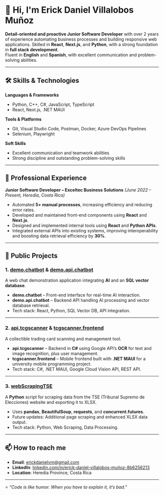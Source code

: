 # 👋 Hi, I'm Erick Daniel Villalobos Muñoz

**Detail-oriented and proactive Junior Software Developer** with over 2 years of experience automating business processes and building responsive web applications. Skilled in **React**, **Next.js**, and **Python**, with a strong foundation in **full stack development**.  
Fluent in **English** and **Spanish**, with excellent communication and problem-solving abilities.

---

## 🛠 Skills & Technologies

**Languages & Frameworks**
- Python, C++, C#, JavaScript, TypeScript  
- React, Next.js, .NET MAUI

**Tools & Platforms**
- Git, Visual Studio Code, Postman, Docker, Azure DevOps Pipelines  
- Selenium, Playwright

**Soft Skills**
- Excellent communication and teamwork abilities  
- Strong discipline and outstanding problem-solving skills

---

## 💼 Professional Experience

**Junior Software Developer – Exceltec Business Solutions** *(June 2022 – Present, Heredia, Costa Rica)*
- Automated **5+ manual processes**, increasing efficiency and reducing error rates.
- Developed and maintained front-end components using **React** and **Next.js**.
- Designed and implemented internal tools using **React** and **Python APIs**.
- Integrated external APIs into existing systems, improving interoperability and boosting data retrieval efficiency by **30%**.

---

## 📂 Public Projects

### 1. [demo.chatbot](https://github.com/Ascerola/demo.chatbot) & [demo.api.chatbot](https://github.com/Ascerola/demo.api.chatbot)
A web chat demonstration application integrating **AI** and an **SQL vector database**.
- **demo.chatbot** – Front-end interface for real-time AI interaction.
- **demo.api.chatbot** – Backend API handling AI processing and vector database retrieval.
- Tech stack: React, Python, SQL Vector DB, API integration.

---

### 2. [api.tcgscanner](https://github.com/Ascerola/api.tcgscanner) & [tcgscanner.frontend](https://github.com/Ascerola/tcgscanner.frontend)
A collectible trading card scanning and management tool.
- **api.tcgscanner** – Backend in **C#** using Google API’s **OCR** for text and image recognition, plus user management.
- **tcgscanner.frontend** – Mobile frontend built with **.NET MAUI** for a university mobile programming project.
- Tech stack: C#, .NET MAUI, Google Cloud Vision API, REST API.

---

### 3. [webScrapingTSE](https://github.com/Ascerola/webScrapingTSE)
A **Python** script for scraping data from the TSE (Tribunal Supremo de Elecciones) website and exporting it to XLSX.
- Uses **pandas**, **BeautifulSoup**, **requests**, and **concurrent.futures**.
- Future updates: Additional page scraping and enhanced XLSX data output.
- Tech stack: Python, Web Scraping, Data Processing.

---

## 📫 How to reach me
- **Email**: erickdanielvm@gmail.com  
- **LinkedIn**: [linkedin.com/in/erick-daniel-villalobos-muñoz-8b6256213](https://www.linkedin.com/in/erick-daniel-villalobos-muñoz-8b6256213)  
- **Location**: Heredia Province, Costa Rica  

---
⭐️ *“Code is like humor. When you have to explain it, it’s bad.”*
